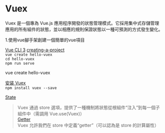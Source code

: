 # Vuex

Vuex 是一個專為 Vue.js 應用程序開發的狀態管理模式。它採用集中式存儲管理應用的所有組件的狀態，並以相應的規則保證狀態以一種可預測的方式發生變化。

1.使用vue腳手架創建一個簡單的vue項目

[Vue CLI 3](https://cli.vuejs.org/)  [creating-a-project](https://cli.vuejs.org/zh/guide/creating-a-project.html)  
`vue create hello-vuex`  
`cd hello-vuex`  
`npm run serve`  

vue create hello-vuex

[安装 Vuex](https://vuex.vuejs.org/zh/installation.html)  
`npm install vuex --save`  

[State](https://vuex.vuejs.org/zh/guide/)  
> Vuex 通過 store 選項，提供了一種機制將狀態從根組件“注入”到每一個子組件中（需調用 Vue.use(Vuex)）  
[Getter](https://vuex.vuejs.org/zh/guide/getters.html)  
> Vuex 允許我們在 store 中定義“getter”（可以認為是 store 的計算屬性）
